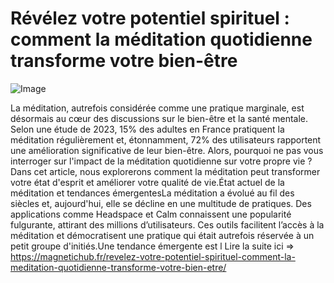# Révélez votre potentiel spirituel : comment la méditation quotidienne transforme votre bien-être

![Image](https://images.pexels.com/photos/29685623/pexels-photo-29685623.jpeg?auto=compress&cs=tinysrgb&h=650&w=940)

La méditation, autrefois considérée comme une pratique marginale, est désormais au cœur des discussions sur le bien-être et la santé mentale. Selon une étude de 2023, 15% des adultes en France pratiquent la méditation régulièrement et, étonnamment, 72% des utilisateurs rapportent une amélioration significative de leur bien-être. Alors, pourquoi ne pas vous interroger sur l'impact de la méditation quotidienne sur votre propre vie ? Dans cet article, nous explorerons comment la méditation peut transformer votre état d'esprit et améliorer votre qualité de vie.État actuel de la méditation et tendances émergentesLa méditation a évolué au fil des siècles et, aujourd'hui, elle se décline en une multitude de pratiques. Des applications comme Headspace et Calm connaissent une popularité fulgurante, attirant des millions d’utilisateurs. Ces outils facilitent l’accès à la méditation et démocratisent une pratique qui était autrefois réservée à un petit groupe d'initiés.Une tendance émergente est l Lire la suite ici => https://magnetichub.fr/revelez-votre-potentiel-spirituel-comment-la-meditation-quotidienne-transforme-votre-bien-etre/
